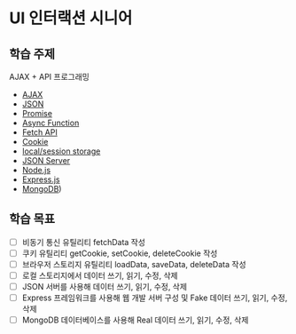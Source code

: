 # UI 인터랙션 시니어

## 학습 주제

AJAX + API 프로그래밍

- [AJAX](https://developer.mozilla.org/en-US/docs/Web/Guide/AJAX/Getting_Started)
- [JSON](https://developer.mozilla.org/ko/docs/Web/JavaScript/Reference/Global_Objects/JSON)
- [Promise](https://developer.mozilla.org/ko/docs/Web/JavaScript/Reference/Global_Objects/Promise)
- [Async Function](https://developer.mozilla.org/ko/docs/Web/JavaScript/Reference/Statements/async_function)
- [Fetch API](https://developer.mozilla.org/ko/docs/Web/API/Fetch_API/Using_Fetch)
- [Cookie](https://ko.javascript.info/cookie)
- [local/session storage](https://ko.javascript.info/localstorage)
- [JSON Server](https://github.com/typicode/json-server)
- [Node.js](https://nodejs.dev/)
- [Express.js](https://expressjs.com/)
- [MongoDB](https://www.mongodb.com/))

## 학습 목표

- [ ] 비동기 통신 유틸리티 fetchData 작성
- [ ] 쿠키 유틸리티 getCookie, setCookie, deleteCookie 작성
- [ ] 브라우저 스토리지 유틸리티 loadData, saveData, deleteData 작성
- [ ] 로컬 스토리지에서 데이터 쓰기, 읽기, 수정, 삭제
- [ ] JSON 서버를 사용해 데이터 쓰기, 읽기, 수정, 삭제
- [ ] Express 프레임워크를 사용해 웹 개발 서버 구성 및 Fake 데이터 쓰기, 읽기, 수정, 삭제
- [ ] MongoDB 데이터베이스를 사용해 Real 데이터 쓰기, 읽기, 수정, 삭제
